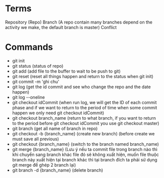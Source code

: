 # Terms

Repository (Repo)
Branch (A repo contain many branches depend on the activity we make, the default branch is master)
Conflict


# Commands

- git init
- git status (status of repo)
- git add (add file to the buffer to wait to be push to git)
- git reset (reset all things happen and return to the status when git init)
- git commit -m 'ghi chu'
- git log (get the id commit and see who change the repo and the date happen)
- git log --oneline
- git checkout idCommit (when run log, we will get the ID of each commit phase and if we want to return to the period of time when some commit happen we only need git checkout idCommit)
- git checkout branch_name (return to what branch, if you want to return to the period before git checkout idCommit you use git checkout master)
- git branch (get all name of branch in repo)
- git checkout -b {branch_name} (create new branch) (before create we must save all previous)
- git checkout {branch_name} (switch to the branch named branch_name)
- git merge {branch_name} (Lưu ý nếu ta commit file trong branch nào thì khi chuyển sang branch khác file đó sẽ không xuất hiện, muốn file thuộc branch này xuất hiện tại branch khác thì tại branch đích ta phải sử dụng git merge để ghép 2 branch lại)
- git branch -d {branch_name} (delete branch)
